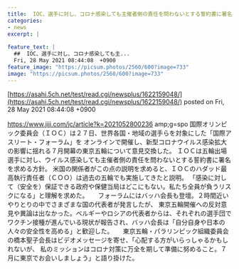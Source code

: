 ```yaml
---
title:  IOC、選手に対し、コロナ感染しても主催者側の責任を問わないとする誓約書に署名を求める方針。「全員が負うリスクだ」  
categories:
- news
excerpt: |
  
feature_text: |
  ##  IOC、選手に対し、コロナ感染しても主...
  Fri, 28 May 2021 08:44:08  +0900
feature_image: "https://picsum.photos/2560/600?image=733"
image: "https://picsum.photos/2560/600?image=733"
---
```


[https://asahi.5ch.net/test/read.cgi/newsplus/1622159048/](https://asahi.5ch.net/test/read.cgi/newsplus/1622159048/)
posted on Fri, 28 May 2021 08:44:08  +0900

<!--more-->

https://www.jiji.com/jc/article?k=2021052800236 amp;g=spo 国際オリンピック委員会（ＩＯＣ）は２７日、世界各国・地域の選手らを対象にした「国際アスリート・フォーラム」を オンラインで開催し、新型コロナウイルス感染拡大の影響に揺れる７月開幕の東京五輪について意見交換した。 ＩＯＣは五輪出場選手に対し、ウイルス感染しても主催者側の責任を問わないとする誓約書に署名を求める方針。 米国の関係者がこの点の説明を求めると、ＩＯＣのハダッド最高執行責任者（ＣＯＯ）は過去の五輪でも実施してきたと説明。 「感染に対して（安全を）保証できる政府や保健当局はどこにもない。私たち全員が負うリスクになる」と理解を求めた。 　 フォーラムにはバッハ会長も登壇。２時間近いやりとりの中でさまざまな国の代表者が発言したが、 東京五輪開催への反対意見や異論は出なかった。ベルギーやロシアの代表者からは、それぞれの選手団で ワクチン接種が進んでいる現状が報告され、バッハ会長は「自分自身や日本の人々の安全性を高める」と歓迎した。 　 東京五輪・パラリンピック組織委員会の橋本聖子会長はビデオメッセージを寄せ、「心配する方がいらっしゃるかもしれないが、 私のミッションはコロナ対策に万全を期して準備に努めること。７月に東京でお会いしましょう」と語り掛けた。
